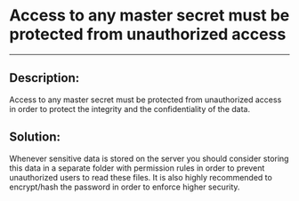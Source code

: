 # Access to any master secret must be protected from unauthorized access
-------

## Description:

Access to any master secret must be protected from unauthorized access in order to protect
the integrity and the confidentiality of the data.


## Solution:

Whenever sensitive data is stored on the server you should consider storing this data in a
separate folder with permission rules in order to prevent unauthorized
users to read these files. It is also highly recommended to encrypt/hash the password in
order to enforce higher security.
